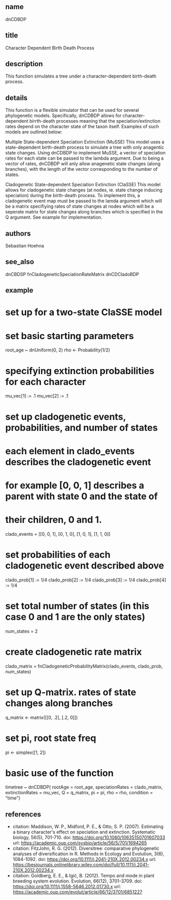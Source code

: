 ## name
dnCDBDP
## title
Character Dependent Birth Death Process
## description
This function simulates a tree under a character-dependent birth-death process.
## details
This function is a flexible simulator that can be used for several phylogenetic models. Specifically,
dnCDBDP allows for character-dependent birrth-death processes meaning that the speciation/extinction rates
depend on the character state of the taxon itself.
 Examples of such models are outlined below:

Multiple State-dependent Speciation Extinction (MuSSE)
This model uses a state-dependent birth-death process to simulate a tree with only anagentic state changes.
Using dnCDBDP to implement MuSSE, a vector of speciation rates for each state can be passed to the lambda argument.
Due to being a vector of rates, dnCDBDP will anly allow anagenetic state changes (along branches), with the
length of the vector corresponding to the number of states.

Cladogenetic State-dependent Speciation Extinction (ClaSSE)
This model allows for cladogenetic state changes (at nodes, ie. state change inducing speciation)  during the birth-death process. 
To implement this, a cladogenetic event map must be passed to the lamda argument which will be a matrix specifiying rates of state changes 
at nodes which will be a seperate matrix for state changes along branches which is specified in the Q argument. See example for implementation.
## authors
Sebastian Hoehna
## see_also
dnCBDSP
fnCladogeneticSpeciationRateMatrix
dnCDCladoBDP
## example
# set up for a two-state ClaSSE model
# set basic starting parameters
root_age ~ dnUniform(0, 2)
rho <- Probability(1/2)

# specifying extinction probabilities for each character
mu_vec[1] := .1
mu_vec[2] := .1

# set up cladogenetic events, probabilities, and number of states
# each element in clado_events describes the cladogenetic event
# for example [0, 0, 1] describes a parent with state 0 and the state of 
# their children, 0 and 1.
clado_events = [[0, 0, 1], [0, 1, 0], [1, 0, 1], [1, 1, 0]]

# set probabilities of each cladogenetic event described above
clado_prob[1] := 1/4
clado_prob[2] := 1/4
clado_prob[3] := 1/4
clado_prob[4] := 1/4

# set total number of states (in this case 0 and 1 are the only states)
num_states = 2

# create cladogenetic rate matrix
clado_matrix = fnCladogeneticProbabilityMatrix(clado_events, clado_prob, num_states)

# set up Q-matrix. rates of state changes along branches 
q_matrix <- matrix([[0, .2], 
                    [.2, 0]])

# set pi, root state freq
pi <- simplex([1, 2])

# basic use of the function
timetree ~ dnCDBDP( rootAge           = root_age,
                    speciationRates   = clado_matrix,
                    extinctionRates   = mu_vec,
                    Q                 = q_matrix,
                    pi                = pi,
                    rho               = rho,
                    condition         = "time")

## references
- citation: Maddison, W. P., Midford, P. E., & Otto, S. P. (2007). Estimating a binary character's effect on speciation and extinction. Systematic biology, 56(5), 701-710.
  doi: https://doi.org/10.1080/10635150701607033
  url: https://academic.oup.com/sysbio/article/56/5/701/1694265
- citation: FitzJohn, R. G. (2012). Diversitree: comparative phylogenetic analyses of diversification in R. Methods in Ecology and Evolution, 3(6), 1084-1092.
  doi: https://doi.org/10.1111/j.2041-210X.2012.00234.x
  url: https://besjournals.onlinelibrary.wiley.com/doi/full/10.1111/j.2041-210X.2012.00234.x
- citation: Goldberg, E. E., & Igić, B. (2012). Tempo and mode in plant breeding system evolution. Evolution, 66(12), 3701-3709.
  doi: https://doi.org/10.1111/j.1558-5646.2012.01730.x
  url: https://academic.oup.com/evolut/article/66/12/3701/6851227
